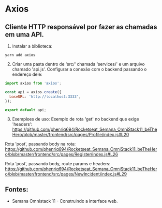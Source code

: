 # Axios
## Cliente HTTP responsável por fazer as chamadas em uma API.

1. Instalar a biblioteca:
```
yarn add axios
```

2. Criar uma pasta dentro de 'src/' chamada 'services/' e um arquivo chamado 'api.js'. Configurar a conexão com o backend passando o endereço dele:
```javascript
import axios from 'axios';

const api = axios.create({
  baseURL: 'http://localhost:3333',
});

export default api;
```
3. Exemploes de uso: 
Exemplo de rota 'get' no backend que exige 'headers':
https://github.com/phenriq694/Rocketseat_Semana_OmniStack11_beTheHero/blob/master/frontend/src/pages/Profile/index.js#L20

Rota 'post', passando body na rota:
https://github.com/phenriq694/Rocketseat_Semana_OmniStack11_beTheHero/blob/master/frontend/src/pages/Register/index.js#L26

Rota 'post', passando body, route params e headers:
https://github.com/phenriq694/Rocketseat_Semana_OmniStack11_beTheHero/blob/master/frontend/src/pages/NewIncident/index.js#L29

## Fontes:
- Semana Omnistack 11 - Construindo a interface web.
